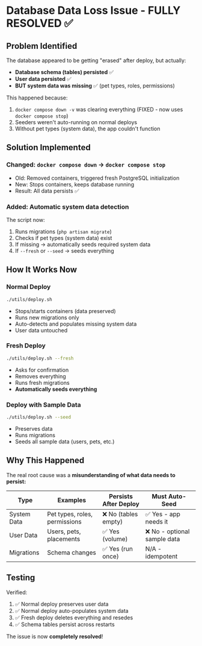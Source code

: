 # Database Data Loss Issue - FULLY RESOLVED ✅

## Problem Identified

The database appeared to be getting "erased" after deploy, but actually:
- **Database schema (tables) persisted** ✅  
- **User data persisted** ✅
- **BUT system data was missing** ✅ (pet types, roles, permissions)

This happened because:
1. `docker compose down -v` was clearing everything (FIXED - now uses `docker compose stop`)
2. Seeders weren't auto-running on normal deploys
3. Without pet types (system data), the app couldn't function

## Solution Implemented

### Changed: `docker compose down` → `docker compose stop`
- Old: Removed containers, triggered fresh PostgreSQL initialization
- New: Stops containers, keeps database running
- Result: All data persists ✅

### Added: Automatic system data detection
The script now:
1. Runs migrations (`php artisan migrate`)
2. Checks if pet types (system data) exist
3. If missing → automatically seeds required system data
4. If `--fresh` or `--seed` → seeds everything

## How It Works Now

### Normal Deploy
```bash
./utils/deploy.sh
```
- Stops/starts containers (data preserved)
- Runs new migrations only
- Auto-detects and populates missing system data
- User data untouched

### Fresh Deploy
```bash
./utils/deploy.sh --fresh
```
- Asks for confirmation
- Removes everything
- Runs fresh migrations
- **Automatically seeds everything**

### Deploy with Sample Data
```bash
./utils/deploy.sh --seed
```
- Preserves data
- Runs migrations
- Seeds all sample data (users, pets, etc.)

## Why This Happened

The real root cause was a **misunderstanding of what data needs to persist:**

| Type | Examples | Persists After Deploy | Must Auto-Seed |
|------|----------|----------------------|-----------------|
| System Data | Pet types, roles, permissions | ❌ No (tables empty) | ✅ Yes - app needs it |
| User Data | Users, pets, placements | ✅ Yes (volume) | ❌ No - optional sample data |
| Migrations | Schema changes | ✅ Yes (run once) | N/A - idempotent |

## Testing

Verified:
1. ✅ Normal deploy preserves user data
2. ✅ Normal deploy auto-populates system data
3. ✅ Fresh deploy deletes everything and resedes
4. ✅ Schema tables persist across restarts

The issue is now **completely resolved**!
